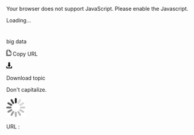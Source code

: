 Your browser does not support JavaScript. Please enable the Javascript.

Loading...

# 

big data

![Copy URL](big-data_files/Copy.png)
Copy URL

![Download](big-data_files/Download.png)

Download topic

Don't capitalize.

![In progress](big-data_files/activity-large.gif)

URL :
